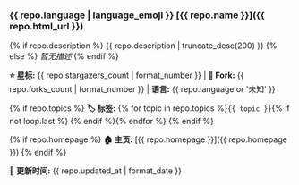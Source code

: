 ### {{ repo.language | language_emoji }} [{{ repo.name }}]({{ repo.html_url }})

{% if repo.description %}
{{ repo.description | truncate_desc(200) }}
{% else %}
*暂无描述*
{% endif %}

**⭐ 星标:** {{ repo.stargazers_count | format_number }} | **🍴 Fork:** {{ repo.forks_count | format_number }} | **语言:** {{ repo.language or '未知' }}

{% if repo.topics %}
**🏷️ 标签:** {% for topic in repo.topics %}`{{ topic }}`{% if not loop.last %} {% endif %}{% endfor %}
{% endif %}

{% if repo.homepage %}
**🏠 主页:** [{{ repo.homepage }}]({{ repo.homepage }})
{% endif %}

**📅 更新时间:** {{ repo.updated_at | format_date }}
